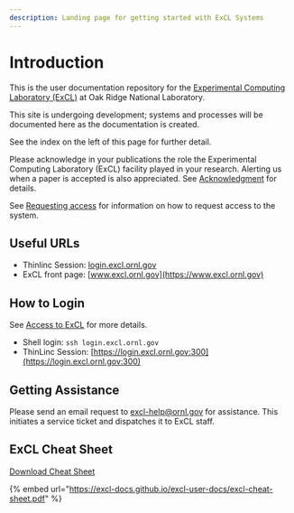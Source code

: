 ```yaml
---
description: Landing page for getting started with ExCL Systems
---
```

# Introduction

This is the user documentation repository for the [Experimental Computing Laboratory (ExCL)](https://www.excl.ornl.gov) at Oak Ridge National Laboratory.

This site is undergoing development; systems and processes will be documented here as the documentation is created.

See the index on the left of this page for further detail.

Please acknowledge in your publications the role the Experimental Computing Laboratory (ExCL) facility played in your research. Alerting us when a paper is accepted is also appreciated. See [Acknowledgment](acknowledgment.md) for details.

See [Requesting access](excl-support/access-info.md) for information on how to request access to the system.

## Useful URLs

* Thinlinc Session: [login.excl.ornl.gov](https://login.excl.ornl.gov:300)
* ExCL front page: [www.excl.ornl.gov](https://www.excl.ornl.gov)

## How to Login

See [Access to ExCL](excl-support/access.md) for more details.

* Shell login: `ssh login.excl.ornl.gov`
* ThinLinc Session: [https://login.excl.ornl.gov:300](https://login.excl.ornl.gov:300)

## Getting Assistance

Please send an email request to excl-help@ornl.gov for assistance.  This initiates a service ticket and dispatches it to ExCL staff.

## ExCL Cheat Sheet

[Download Cheat Sheet](https://github.com/ExCL-Docs/excl-user-docs/raw/master/cheat-sheets/excl-cheat-sheet.pdf)

{% embed url="https://excl-docs.github.io/excl-user-docs/excl-cheat-sheet.pdf" %}
